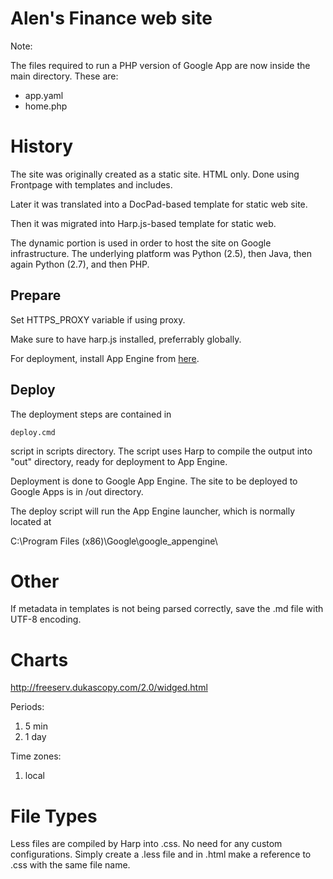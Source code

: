 # Alen's Finance web site

Note:

The files required to run a PHP version of Google App are now inside the main directory.
These are:

- app.yaml
- home.php


# History

The site was originally created as a static site. HTML only. Done using Frontpage with templates and includes.

Later it was translated into a DocPad-based template for static web site.

Then it was migrated into Harp.js-based template for static web.

The dynamic portion is used in order to host the site on Google infrastructure. The underlying platform was Python (2.5), then Java, then again Python (2.7), and then PHP.

## Prepare

Set HTTPS_PROXY variable if using proxy.

Make sure to have harp.js installed, preferrably globally.

For deployment, install App Engine from [here](https://developers.google.com/appengine/downloads#Google_App_Engine_SDK_for_Python).

## Deploy

The deployment steps are contained in 

    deploy.cmd 

script in scripts directory. The script uses Harp to compile the output into "out" directory, ready for deployment to App Engine.

Deployment is done to Google App Engine. The site to be deployed to Google Apps is in /out directory.

The deploy script will run the App Engine launcher, which is normally located at 

C:\Program Files (x86)\Google\google_appengine\


# Other

If metadata in templates is not being parsed correctly, save the .md file with UTF-8 encoding.

# Charts

http://freeserv.dukascopy.com/2.0/widged.html

Periods: 
1.  5 min
16. 1 day 

Time zones:
1. local

# File Types

Less files are compiled by Harp into .css. No need for any custom configurations. Simply create a .less file and in .html make a reference to .css with the same file name.

